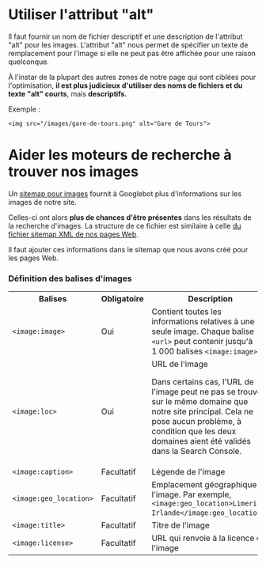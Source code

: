 # Utiliser l'attribut "alt"

Il faut fournir un nom de fichier descriptif et une description de l'attribut "alt" pour les images. L'attribut "alt" nous permet de spécifier un texte de remplacement pour l'image si elle ne peut pas être affichée pour une raison quelconque.

À l'instar de la plupart des autres zones de notre page qui sont ciblées pour l'optimisation, **il est plus judicieux d'utiliser des noms de fichiers et du texte "alt" courts**, mais **descriptifs.**

Exemple : 
~~~~
<img src="/images/gare-de-tours.png" alt="Gare de Tours">
~~~~

# Aider les moteurs de recherche à trouver nos images

Un [sitemap pour images](https://support.google.com/webmasters/answer/178636?hl=fr) fournit à Googlebot plus d'informations sur les images de notre site. 

Celles-ci ont alors **plus de chances d'être présentes** dans les résultats de la recherche d'images. La structure de ce fichier est similaire à celle [du fichier sitemap XML de nos pages Web](sitemap.md).

Il faut ajouter ces informations dans le sitemap que nous avons créé pour les pages Web. 

### Définition des balises d'images

<table>
  <tbody>
    <tr>
      <th><span>Balises</span></th>
      <th><span>Obligatoire</span></th>
      <th><span>Description</span></th>
    </tr>
    <tr>
      <td><code>&lt;image:image&gt;</code></td>
      <td>Oui</td>
      <td>Contient toutes les informations relatives à une seule image. Chaque balise <code>&lt;url&gt;</code> peut contenir jusqu'à 1&nbsp;000&nbsp;balises <code>&lt;image:image&gt;</code>.</td>
    </tr>
    <tr>
      <td><code>&lt;image:loc&gt;</code></td>
      <td>Oui</td>
      <td>URL de l'image
      <p>Dans certains cas, l'URL de l'image peut ne pas se trouver sur le même domaine que notre site principal. Cela ne pose aucun problème, à condition que les deux domaines aient été validés dans la Search&nbsp;Console.</p>
      </td>
    </tr>
    <tr>
      <td><code>&lt;image:caption&gt;</code></td>
      <td>Facultatif</td>
      <td>Légende de l'image</td>
    </tr>
    <tr>
      <td><code>&lt;image:geo_location&gt;</code></td>
      <td>Facultatif</td>
      <td>Emplacement géographique de l'image. Par exemple, <code>&lt;image:geo_location&gt;Limerick, Irlande&lt;/image:geo_location&gt;</code>.</td>
    </tr>
    <tr>
      <td><code>&lt;image:title&gt;</code></td>
      <td>Facultatif</td>
      <td>Titre de l'image</td>
    </tr>
    <tr>
      <td><code>&lt;image:license&gt;</code></td>
      <td>Facultatif</td>
      <td>URL qui renvoie à la licence de l'image</td>
    </tr>
  </tbody>
</table>
